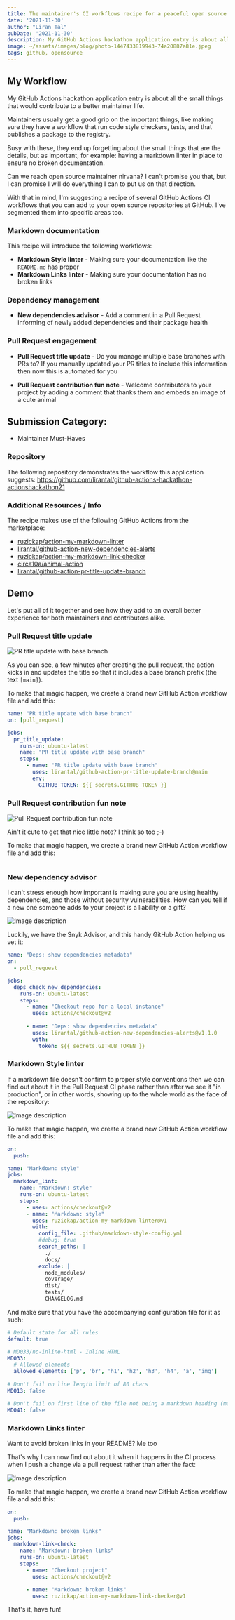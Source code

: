```yaml
---
title: The maintainer's CI workflows recipe for a peaceful open source life
date: '2021-11-30'
author: "Liran Tal"
pubDate: '2021-11-30'
description: My GitHub Actions hackathon application entry is about all the small things that would contribute to a better maintainer life.
image: ~/assets/images/blog/photo-1447433819943-74a20887a81e.jpeg
tags: github, opensource
---
```


## My Workflow

My GitHub Actions hackathon application entry is about all the small things that would contribute to a better maintainer life.

Maintainers usually get a good grip on the important things, like making sure they have a workflow that run code style checkers, tests, and that publishes a package to the registry.

Busy with these, they end up forgetting about the small things that are the details, but as important, for example: having a markdown linter in place to ensure no broken documentation.

Can we reach open source maintainer nirvana?
I can't promise you that, but I can promise I will do everything I can to put us on that direction.

With that in mind, I'm suggesting a recipe of several GitHub Actions CI workflows that you can add to your open source repositories at GitHub. I've segmented them into specific areas too.

### Markdown documentation

This recipe will introduce the following workflows:
- **Markdown Style linter** - Making sure your documentation like the `README.md` has proper 
- **Markdown Links linter** - Making sure your documentation has no broken links

### Dependency management

- **New dependencies advisor** - Add a comment in a Pull Request informing of newly added dependencies and their package health

### Pull Request engagement

- **Pull Request title update** - Do you manage multiple base branches with PRs to? If you manually updated your PR titles to include this information then now this is automated for you

- **Pull Request contribution fun note** - Welcome contributors to your project by adding a comment that thanks them and embeds an image of a cute animal

## Submission Category: 

- Maintainer Must-Haves

### Repository

The following repository demonstrates the workflow this application suggests: https://github.com/lirantal/github-actions-hackathon-actionshackathon21


### Additional Resources / Info

The recipe makes use of the following GitHub Actions from the marketplace:

- [ruzickap/action-my-markdown-linter](https://github.com/marketplace/actions/my-markdown-linter)
- [lirantal/github-action-new-dependencies-alerts](https://github.com/marketplace/actions/new-dependencies-advisor)
- [ruzickap/action-my-markdown-link-checker](https://github.com/marketplace/actions/my-markdown-link-checker)
- [circa10a/animal-action](https://github.com/marketplace/actions/animal-action)
- [lirantal/github-action-pr-title-update-branch](https://github.com/marketplace/actions/pull-request-title-update-to-include-base-branch)

## Demo

Let's put all of it together and see how they add to an overall better experience for both maintainers and contributors alike.

### Pull Request title update

![PR title update with base branch](/images/blog/g8j6tk3d8efhqd5xcxoc.png)

As you can see, a few minutes after creating the pull request, the action kicks in and updates the title so that it includes a base branch prefix (the text `[main]`).

To make that magic happen, we create a brand new GitHub Action workflow file and add this:


```yaml
name: "PR title update with base branch"
on: [pull_request]

jobs:
  pr_title_update:
    runs-on: ubuntu-latest
    name: "PR title update with base branch"
    steps:
      - name: "PR title update with base branch"
        uses: lirantal/github-action-pr-title-update-branch@main
        env:
          GITHUB_TOKEN: ${{ secrets.GITHUB_TOKEN }}
```
 

### Pull Request contribution fun note

![Pull Request contribution fun note](/images/blog/a6k92dcbak1ts6g4bn12.png)

Ain't it cute to get that nice little note? I think so too ;-)

To make that magic happen, we create a brand new GitHub Action workflow file and add this:


```yaml
```
 

### New dependency advisor

I can't stress enough how important is making sure you are using healthy dependencies, and those without security vulnerabilities. How can you tell if a new one someone adds to your project is a liability or a gift? 

![Image description](/images/blog/zd8nqp52v4ubryjua42w.png)
 
Luckily, we have the Snyk Advisor, and this handy GitHub Action helping us vet it:

```yaml
name: "Deps: show dependencies metadata"
on:
  - pull_request

jobs:
  deps_check_new_dependencies:
    runs-on: ubuntu-latest
    steps:
      - name: "Checkout repo for a local instance"
        uses: actions/checkout@v2
        
      - name: "Deps: show dependencies metadata"
        uses: lirantal/github-action-new-dependencies-alerts@v1.1.0
        with:
          token: ${{ secrets.GITHUB_TOKEN }}
```


### Markdown Style linter

If a markdown file doesn't confirm to proper style conventions then we can find out about it in the Pull Request CI phase rather than after we see it "in production", or in other words, showing up to the whole world as the face of the repository:

![Image description](/images/blog/p50ksjc8aa2oa5wnzjh5.png) 

To make that magic happen, we create a brand new GitHub Action workflow file and add this:

```yaml
on:
  push:

name: "Markdown: style"
jobs:
  markdown_lint:
    name: "Markdown: style"
    runs-on: ubuntu-latest
    steps:
      - uses: actions/checkout@v2
      - name: "Markdown: style"
        uses: ruzickap/action-my-markdown-linter@v1
        with:
          config_file: .github/markdown-style-config.yml
          #debug: true
          search_paths: |
            ./
            docs/
          exclude: |
            node_modules/
            coverage/
            dist/
            tests/
            CHANGELOG.md
```

And make sure that you have the accompanying configuration file for it as such:

```yaml
# Default state for all rules
default: true

# MD033/no-inline-html - Inline HTML
MD033:
  # Allowed elements
  allowed_elements: ['p', 'br', 'h1', 'h2', 'h3', 'h4', 'a', 'img']
  
# Don't fail on line length limit of 80 chars
MD013: false

# Don't fail on first line of the file not being a markdown heading (maintainers like beautiful READMEs)
MD041: false
```

### Markdown Links linter

Want to avoid broken links in your README? Me too

That's why I can now find out about it when it happens in the CI process when I push a change via a pull request rather than after the fact:

![Image description](/images/blog/5ohpwmtaceomwoxv153u.png)
 
To make that magic happen, we create a brand new GitHub Action workflow file and add this:

```yaml
on:
  push:

name: "Markdown: broken links"
jobs:
  markdown-link-check:
    name: "Markdown: broken links"
    runs-on: ubuntu-latest
    steps:
      - name: "Checkout project"
        uses: actions/checkout@v2

      - name: "Markdown: broken links"
        uses: ruzickap/action-my-markdown-link-checker@v1
```

That's it, have fun!